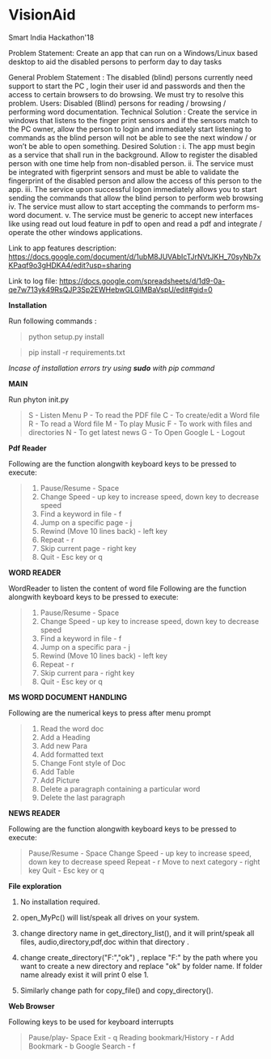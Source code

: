# VisionAid
Smart India Hackathon'18

Problem Statement:
Create an app that can run on a Windows/Linux based desktop to aid the disabled persons to perform day to day tasks

General Problem Statement : 
The disabled (blind) persons currently need support to start the PC , login their user id and passwords and then the access to certain browsers to do browsing. We must try to resolve this problem. 
Users: Disabled (Blind) persons for reading / browsing / performing word documentation. 
Technical Solution : Create the service in windows that listens to the finger print sensors and if the sensors match to the PC owner, allow the person to login and immediately start listening to commands as the blind person will not be able to see the next window / or won’t be able to open something. 
Desired Solution : i. The app must begin as a service that shall run in the background. Allow to register the disabled person with one time help from non-disabled person.
ii. The service must be integrated with figerprint sensors and must be able to validate the fingerprint of the disabled person and allow the access of this person to the app.
iii. The service upon successful logon immediately allows you to start sending the commands that allow the blind person to perform web browsing
iv. The service must allow to start accepting the commands to perform ms-word document.
v. The service must be generic to accept new interfaces like using read out loud feature in pdf to open and read a pdf and integrate / operate the other windows applications.


Link to app features description: https://docs.google.com/document/d/1ubM8JUVAbIcTJrNVtJKH_70syNb7xKPaqf9o3gHDKA4/edit?usp=sharing 

Link to log file:
https://docs.google.com/spreadsheets/d/1d9-0a-qe7w713yk49RsQJP3Sp2EWHebwGLGIMBaVspU/edit#gid=0

**Installation**

Run following commands :

> python setup.py install

> pip install -r requirements.txt

*Incase of installation errors try using **sudo** with pip command*

**MAIN**

Run phyton init.py
 >S - Listen Menu
 >P - To read the PDF file 
 >C - To create/edit a Word file
 >R - To read a Word file
 >M - To play Music
 >F - To work with files and directories
 >N - To get latest news
 >G - To Open Google
 >L - Logout

**Pdf Reader**

Following are the function alongwith keyboard keys to be pressed to execute:
 >1. Pause/Resume - Space
 >2. Change Speed - up key to increase speed, down key to decrease speed
 >3. Find a keyword in file - f
 >4. Jump on a specific page - j
 >5. Rewind (Move 10 lines back) - left key
 >6. Repeat - r
 >7. Skip current page - right key
 >8. Quit - Esc key or q 

**WORD READER**

WordReader to listen the content of word file
Following are the function alongwith keyboard keys to be pressed to execute:
 > 1. Pause/Resume - Space
 >2. Change Speed - up key to increase speed, down key to decrease speed
 >3. Find a keyword in file - f
 >4. Jump on a specific para - j
 >5. Rewind (Move 10 lines back) - left key
 >6. Repeat - r
 >7. Skip current para - right key
 >8. Quit - Esc key or q 


**MS WORD DOCUMENT HANDLING**

Following are the numerical keys to press after menu prompt
 >1. Read the word doc
 >2. Add a Heading
 >3. Add new Para
 >4. Add formatted text
 >5. Change Font style of Doc
 >6. Add Table
 >7. Add Picture 
 >8. Delete a paragraph containing a particular word 
 >9. Delete the last paragraph


**NEWS READER**

Following are the function alongwith keyboard keys to be pressed to execute:
 >Pause/Resume - Space
 >Change Speed - up key to increase speed, down key to decrease speed
 >Repeat - r
 >Move to next category - right key
 >Quit - Esc key or q



**File exploration**

1. No installation required.

2. open_MyPc() will list/speak all drives on your system.

3. change directory name in get_directory_list(), and it will print/speak all files, audio,directory,pdf,doc within that directory .

4. change create_directory("F:","ok") , replace "F:" by the path where you want to create a new directory and replace "ok" by folder name. If folder name already exist it will print 0 else 1.

5. Similarly change path for copy_file() and copy_directory(). 

**Web Browser**

Following keys to be used for keyboard interrupts
 >Pause/play- Space
 >Exit - q
 >Reading bookmark/History - r
 >Add Bookmark - b
 >Google Search - f

